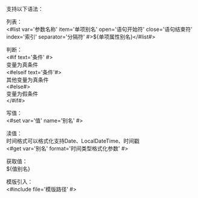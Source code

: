 支持以下语法：


列表：  
<#list var='参数名称' item='单项别名' open='语句开始符' close='语句结束符' index='索引' separator='分隔符' #>${单项属性别名}</#list#>  

判断：  
<#if text='条件' #>  
变量为真条件  
<#elseif text='条件'#>  
其他变量为真条件  
<#else#>  
变量为假条件  
</#if#>  

写值：  
<#set var='值' name='别名' #>  

渎值：  
时间格式可以格式化支持Date、LocalDateTime、时间戳  
<#get var='别名' format='时间类型格式化参数' #>  

获取值：  
${值别名}   

模版引入：  
<#include file='模版路径' #>  
